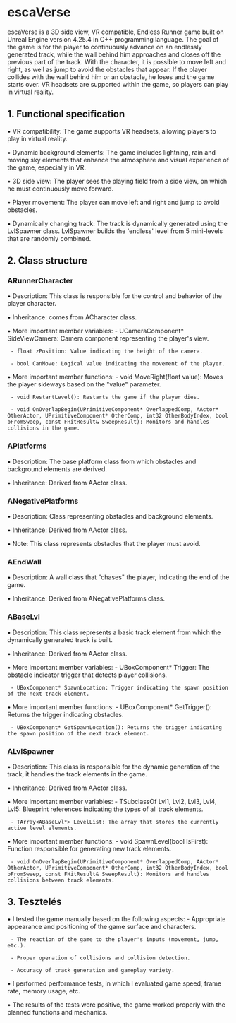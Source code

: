 # escaVerse
escaVerse is a 3D side view, VR compatible, Endless Runner game built on Unreal Engine version 4.25.4 in C++ programming language.
     The goal of the game is for the player to continuously advance on an endlessly generated track, while the wall behind him approaches and closes off the previous part of the track. With the character, it is possible to move left and right, as well as jump to avoid the obstacles that appear. If the player collides with the wall behind him or an obstacle, he loses and the game starts over.
         VR headsets are supported within the game, so players can play in virtual reality.


## 1. Functional specification
• VR compatibility: The game supports VR headsets, allowing players to play in virtual reality.

• Dynamic background elements: The game includes lightning, rain and moving sky elements that enhance the atmosphere and visual experience of the game, especially in VR.

• 3D side view: The player sees the playing field from a side view, on which he must continuously move forward.

• Player movement: The player can move left and right and jump to avoid obstacles.

• Dynamically changing track: The track is dynamically generated using the LvlSpawner class. LvlSpawner builds the 'endless' level from 5 mini-levels that are randomly combined.


## 2. Class structure
### ARunnerCharacter
• Description: This class is responsible for the control and behavior of the player character.

• Inheritance: comes from ACharacter class.

• More important member variables:
     - UCameraComponent* SideViewCamera: Camera component representing the player's view.

     - float zPosition: Value indicating the height of the camera.

     - bool CanMove: Logical value indicating the movement of the player.

• More important member functions:
     - void MoveRight(float value): Moves the player sideways based on the "value" parameter.

     - void RestartLevel(): Restarts the game if the player dies.

     - void OnOverlapBegin(UPrimitiveComponent* OverlappedComp, AActor* OtherActor, UPrimitiveComponent* OtherComp, int32 OtherBodyIndex, bool bFromSweep, const FHitResult& SweepResult): Monitors and handles collisions in the game.

### APlatforms
• Description: The base platform class from which obstacles and background elements are derived.

• Inheritance: Derived from AActor class.

### ANegativePlatforms
• Description: Class representing obstacles and background elements.

• Inheritance: Derived from AActor class.

• Note: This class represents obstacles that the player must avoid.

### AEndWall
• Description: A wall class that "chases" the player, indicating the end of the game.

• Inheritance: Derived from ANegativePlatforms class.

### ABaseLvl
• Description: This class represents a basic track element from which the dynamically generated track is built.

• Inheritance: Derived from AActor class.

• More important member variables:
     - UBoxComponent* Trigger: The obstacle indicator trigger that detects player collisions.

     - UBoxComponent* SpawnLocation: Trigger indicating the spawn position of the next track element.

• More important member functions:
     - UBoxComponent* GetTrigger(): Returns the trigger indicating obstacles.

     - UBoxComponent* GetSpawnLocation(): Returns the trigger indicating the spawn position of the next track element.

### ALvlSpawner
• Description: This class is responsible for the dynamic generation of the track, it handles the track elements in the game.

• Inheritance: Derived from AActor class.

• More important member variables:
     - TSubclassOf<ABaseLvl> Lvl1, Lvl2, Lvl3, Lvl4, Lvl5: Blueprint references indicating the types of all track elements.

     - TArray<ABaseLvl*> LevelList: The array that stores the currently active level elements.

• More important member functions:
     - void SpawnLevel(bool IsFirst): Function responsible for generating new track elements.
    
     - void OnOverlapBegin(UPrimitiveComponent* OverlappedComp, AActor* OtherActor, UPrimitiveComponent* OtherComp, int32 OtherBodyIndex, bool bFromSweep, const FHitResult& SweepResult): Monitors and handles collisions between track elements.


## 3. Tesztelés
• I tested the game manually based on the following aspects:
     - Appropriate appearance and positioning of the game surface and characters.

     - The reaction of the game to the player's inputs (movement, jump, etc.).

     - Proper operation of collisions and collision detection.

     - Accuracy of track generation and gameplay variety.

• I performed performance tests, in which I evaluated game speed, frame rate, memory usage, etc.

• The results of the tests were positive, the game worked properly with the planned functions and mechanics.